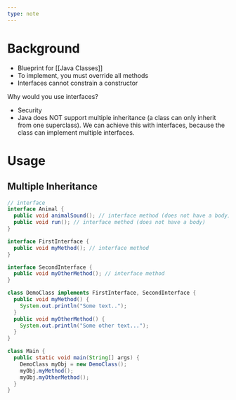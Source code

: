 ```yaml
---
type: note
---
```

# Background
- Blueprint for [[Java Classes]]
- To implement, you must override all methods
- Interfaces cannot constrain a constructor

Why would you use interfaces?
- Security
- Java does NOT support multiple inheritance (a class can only inherit from one superclass). We can achieve this with interfaces, because the class can implement multiple interfaces. 

# Usage
## Multiple Inheritance
```java
// interface
interface Animal {
  public void animalSound(); // interface method (does not have a body)
  public void run(); // interface method (does not have a body)
}
```

```java
interface FirstInterface {
  public void myMethod(); // interface method
}

interface SecondInterface {
  public void myOtherMethod(); // interface method
}

class DemoClass implements FirstInterface, SecondInterface {
  public void myMethod() {
    System.out.println("Some text..");
  }
  public void myOtherMethod() {
    System.out.println("Some other text...");
  }
}

class Main {
  public static void main(String[] args) {
    DemoClass myObj = new DemoClass();
    myObj.myMethod();
    myObj.myOtherMethod();
  }
}
```